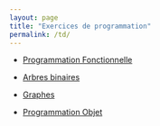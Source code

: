 ```yaml
---
layout: page
title: "Exercices de programmation"
permalink: /td/
---
```


- [Programmation Fonctionnelle](./functional/)

- [Arbres binaires](./arbres/)

- [Graphes](./graphes/)

- [Programmation Objet](./objet/)
